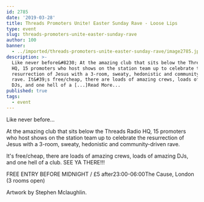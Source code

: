 ```yaml
---
id: 2785
date: '2019-03-28'
title: Threads Promoters Unite! Easter Sunday Rave - Loose Lips
type: event
slug: threads-promoters-unite-easter-sunday-rave
author: 100
banner:
  - ../imported/threads-promoters-unite-easter-sunday-rave/image2785.jpeg
description: >-
  Like never before&#8230; At the amazing club that sits below the Threads Radio
  HQ, 15 promoters who host shows on the station team up to celebrate the
  resurrection of Jesus with a 3-room, sweaty, hedonistic and community-driven
  rave. It&#39;s free/cheap, there are loads of amazing crews, loads of amazing
  DJs, and one hell of a [...]Read More...
published: true
tags:
  - event
---
```

Like never before…

At the amazing club that sits below the Threads Radio HQ, 15 promoters who host shows on the station team up to celebrate the resurrection of Jesus with a 3-room, sweaty, hedonistic and community-driven rave.

It's free/cheap, there are loads of amazing crews, loads of amazing DJs, and one hell of a club. SEE YA THERE!!!

FREE ENTRY BEFORE MIDNIGHT / £5 after23:00-06:00The Cause, London (3 rooms open)

Artwork by Stephen Mclaughlin.